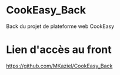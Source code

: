 # CookEasy_Back
Back du projet de plateforme web CookEasy

# Lien d'accès au front
https://github.com/MKaziel/CookEasy_Back
